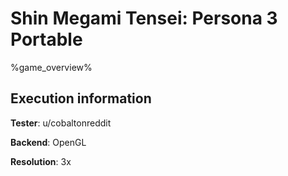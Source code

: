 # Shin Megami Tensei: Persona 3 Portable 

%game_overview%

## Execution information

**Tester**: u/cobaltonreddit

**Backend**: OpenGL

**Resolution**: 3x